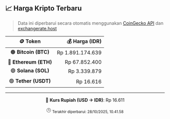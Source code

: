 

<!-- HARGA_KRIPTO -->
## 📈 Harga Kripto Terbaru

> Data ini diperbarui secara otomatis menggunakan [CoinGecko API](https://www.coingecko.com/) dan [exchangerate.host](https://exchangerate.host/)

<div align="center">

| 🪙 Token | 💰 Harga (IDR) |
|:------:|---------------:|
| 🟠 **Bitcoin (BTC)**   | Rp 1.891.174.639 |
| 🔵 **Ethereum (ETH)**  | Rp 67.852.400 |
| 🟣 **Solana (SOL)**    | Rp 3.339.879 |
| 🟢 **Tether (USDT)**   | Rp 16.616 |

---

💱 **Kurs Rupiah (USD → IDR)**: Rp 16.611

🕒 <sub>Terakhir diperbarui: 28/10/2025, 10.41.58</sub>

</div>
<!-- /HARGA_KRIPTO -->